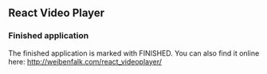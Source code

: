 ## React Video Player

### Finished application

The finished application is marked with FINISHED. You can also find it online here: http://weibenfalk.com/react_videoplayer/
